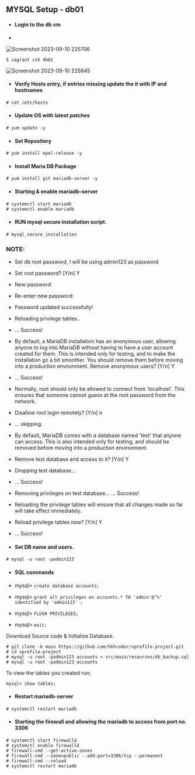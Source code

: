 ## MYSQL Setup - db01
- #### Login to the db vm
- 
![Screenshot 2023-09-10 225706](https://github.com/Sulemoore/DevOps-Projects/assets/101164153/f476f4d0-7f8d-41f7-9fc0-33a4895f500f)

`$ vagrant ssh db01`

![Screenshot 2023-09-10 225845](https://github.com/Sulemoore/DevOps-Projects/assets/101164153/11c0cdf5-7225-40ca-8fab-3f33862f7d7a)

- #### Verify Hosts entry, if entries missing update the it with IP and hostnames

`# cat /etc/hosts`

- #### Update OS with latest patches
`# yum update -y`

- #### Set Repository

`# yum install epel-release -y`

- #### Install Maria DB Package

`# yum install git mariadb-server -y`

- #### Starting & enable mariadb-server
```
# systemctl start mariadb
# systemctl enable mariadb
```
- #### RUN mysql secure installation script.

`# mysql_secure_installation`

### NOTE: 
- Set db root password, I will be using admin123 as password
- Set root password? [Y/n] Y
- New password:
- Re-enter new password:
- Password updated successfully!
- Reloading privilege tables..
- ... Success!

- By default, a MariaDB installation has an anonymous user, allowing anyone
to log into MariaDB without having to have a user account created for
them. This is intended only for testing, and to make the installation
go a bit smoother. You should remove them before moving into a
production environment.
Remove anonymous users? [Y/n] Y
- ... Success!

- Normally, root should only be allowed to connect from 'localhost'. This
ensures that someone cannot guess at the root password from the network.
- Disallow root login remotely? [Y/n] n
- ... skipping.

- By default, MariaDB comes with a database named 'test' that anyone can
access. This is also intended only for testing, and should be removed
before moving into a production environment.
- Remove test database and access to it? [Y/n] Y
- Dropping test database...
- ... Success!
  
- Removing privileges on test database...
... Success!
- Reloading the privilege tables will ensure that all changes made so far
will take effect immediately.
- Reload privilege tables now? [Y/n] Y
- ... Success!
  
- #### Set DB name and users.

`# mysql -u root -padmin123`
- #### SQL commands

- mysql> `create database accounts;`
- mysql> `grant all privileges on accounts.* TO 'admin'@’%’ identified by 'admin123' ;`
- mysql> `FLUSH PRIVILEGES;`
- mysql> `exit;`

Download Source code & Initialize Database.

```
# git clone -b main https://github.com/hkhcoder/vprofile-project.git
# cd vprofile-project
# mysql -u root -padmin123 accounts < src/main/resources/db_backup.sql
# mysql -u root -padmin123 accounts
```
To view the tables you created run;

`mysql> show tables;`

- #### Restart mariadb-server

`# systemctl restart mariadb`

- #### Starting the firewall and allowing the mariadb to access from port no. 3306
```
# systemctl start firewalld
# systemctl enable firewalld
# firewall-cmd --get-active-zones
# firewall-cmd --zone=public --add-port=3306/tcp --permanent
# firewall-cmd --reload
# systemctl restart mariadb
```
